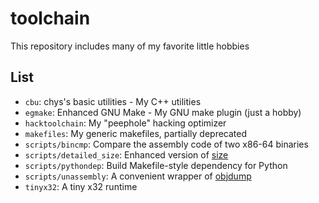 # toolchain

This repository includes many of my favorite little hobbies

## List ##

* `cbu`: chys's basic utilities - My C++ utilities
* `egmake`: Enhanced GNU Make - My GNU make plugin (just a hobby)
* `hacktoolchain`: My "peephole" hacking optimizer
* `makefiles`: My generic makefiles, partially deprecated
* `scripts/bincmp`: Compare the assembly code of two x86-64 binaries
* `scripts/detailed_size`: Enhanced version of [size](http://linux.die.net/man/1/size)
* `scripts/pythondep`: Build Makefile-style dependency for Python
* `scripts/unassembly`: A convenient wrapper of [objdump](https://sourceware.org/binutils/docs/binutils/objdump.html)
* `tinyx32`: A tiny x32 runtime
